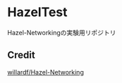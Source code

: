 # HazelTest
Hazel-Networkingの実験用リポジトリ

## Credit
[willardf/Hazel-Networking](https://github.com/willardf/Hazel-Networking)
